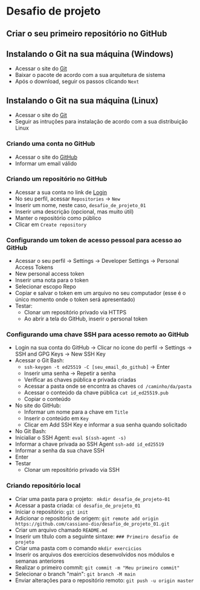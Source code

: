 # Desafio de projeto


## Criar o seu primeiro repositório no GitHub

## Instalando o Git na sua máquina (Windows)

- Acessar o site do [Git](https://git-scm.com/download/win)
- Baixar o pacote de acordo com a sua arquitetura de sistema
- Após o download, seguir os passos clicando ```Next```

## Instalando o Git na sua máquina (Linux)

- Acessar o site do [Git](https://git-scm.com/download/linux)
- Seguir as intruções para instalação de acordo com a sua distribuição Linux

### Criando uma conta no GitHub

- Acessar o site do [GitHub](https://github.com/)
- Informar um email válido

### Criando um repositório no GitHub

- Acessar a sua conta no link de [Login](https://github.com/login)
- No seu perfil, acessar ```Repositories``` -> ```New```
- Inserir um nome, neste caso, ```desafio_de_projeto_01```
- Inserir uma descrição (opcional, mas muito útil)
- Manter o repositório como público
- Clicar em ```Create repository```

### Configurando um token de acesso pessoal para acesso ao GitHub

- Acessar o seu perfil -> Settings -> Developer Settings -> Personal Access Tokens
- New personal access token
- Inserir uma nota para o token
- Selecionar escopo Repo
- Copiar e salvar o token em um arquivo no seu computador (esse é o único momento onde o token será apresentado)
- Testar:
  - Clonar um repositório privado via HTTPS
  - Ao abrir a tela do GitHub, inserir o personal token

### Configurando uma chave SSH para acesso remoto ao GitHub

- Login na sua conta do GitHub -> Clicar no ícone do perfil -> Settings -> SSH and GPG Keys -> New SSH Key
- Acessar o Git Bash:
  - ```ssh-keygen -t ed25519 -C [seu_email_do_github]``` -> Enter
  - Inserir uma senha -> Repetir a senha
  - Verificar as chaves pública e privada criadas
  - Acessar a pasta onde se encontra as chaves ```cd /caminho/da/pasta```
  - Acessar o conteúdo da chave pública ```cat id_ed25519.pub```
  - Copiar o conteúdo
- No site do GitHub:
  -  Informar um nome para a chave em ```Title```
  -  Inserir o conteúdo em ```Key```
  -  Clicar em Add SSH Key e informar a sua senha quando solicitado
-  No Git Bash:
  - Inicialiar o SSH Agent: ```eval $(ssh-agent -s)```
  - Informar a chave privada ao SSH Agent ```ssh-add id_ed25519```
  - Informar a senha da sua chave SSH
  - Enter 
- Testar
  - Clonar um repositório privado via SSH 

### Criando repositório local

- Criar uma pasta para o projeto: ``` mkdir desafio_de_projeto-01```
- Acessar a pasta criada: ```cd desafio_de_projeto_01```
- Iniciar o repositório: ```git init```
- Adicionar o repositório de origem: ```git remote add origin https://github.com/cassiano-dio/desafio_de_projeto_01.git```
- Criar um arquivo chamado ```README.md```
- Inserir um título com a seguinte sintaxe:
```### Primeiro desafio de projeto```
- Criar uma pasta com o comando ```mkdir exercicios```
- Inserir os arquivos dos exercícios desenvolvidos nos módulos e semanas anteriores
- Realizar o primeiro commit: ```git commit -m "Meu primeiro commit"```
- Selecionar o branch "main": ```git branch -M main```
- Enviar alterações para o repositório remoto: ```git push -u origin master```

